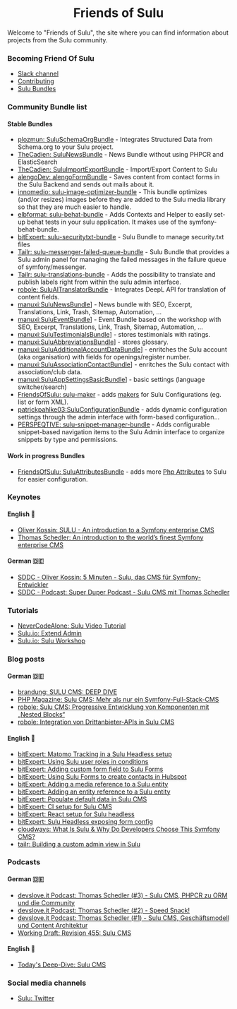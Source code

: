 <h1 align="center">Friends of Sulu</h1>

Welcome to "Friends of Sulu", the site where you can find information about projects from the Sulu community.


### Becoming Friend Of Sulu

- [Slack channel](https://sulu.io/services/support)
- [Contributing](https://docs.sulu.io/en/2.5/developer/contributing/index.html)
- [Sulu Bundles](https://packagist.org/?type=sulu-bundle)

### Community Bundle list

#### Stable Bundles
- [plozmun: SuluSchemaOrgBundle](https://github.com/plozmun/SuluSchemaOrgBundle) - Integrates Structured Data from Schema.org to your Sulu project.
- [TheCadien: SuluNewsBundle](https://github.com/TheCadien/SuluNewsBundle) - News Bundle without using PHPCR and ElasticSearch
- [TheCadien: SuluImportExportBundle](https://github.com/TheCadien/SuluImportExportBundle) - Import/Export Content to Sulu
- [alengoDev: alengoFormBundle](https://github.com/alengodev/alengoFormBundle) - Saves content from contact forms in the Sulu Backend and sends out mails about it.
- [innomedio: sulu-image-optimizer-bundle](https://github.com/innomedio/sulu-image-optimizer-bundle) - This bundle optimizes (and/or resizes) images before they are added to the Sulu media library so that they are much easier to handle.
- [elbformat: sulu-behat-bundle](https://github.com/elbformat/sulu-behat-bundle) - Adds Contexts and Helper to easily set-up behat tests in your sulu application. It makes use of the symfony-behat-bundle.
- [bitExpert: sulu-securitytxt-bundle](https://github.com/bitExpert/sulu-securitytxt-bundle) - Sulu Bundle to manage security.txt files
- [Tailr: sulu-messenger-failed-queue-bundle](https://github.com/tailrdigital/sulu-messenger-failed-queue-bundle) - Sulu Bundle that provides a Sulu admin panel for managing the failed messages in the failure queue of symfony/messenger.
- [Tailr: sulu-translations-bundle](https://github.com/tailrdigital/sulu-translations-bundle) - Adds the possibility to translate and publish labels right from within the sulu admin interface.
- [robole: SuluAITranslatorBundle](https://github.com/robole-dev/sulu-ai-translator-bundle/) - Integrates DeepL API for translation of content fields.
- [manuxi:SuluNewsBundle](https://github.com/manuxi/SuluNewsBundle)] - News bundle with SEO, Excerpt, Translations, Link, Trash, Sitemap, Automation, ...
- [manuxi:SuluEventBundle](https://github.com/manuxi/SuluEventBundle)] - Event Bundle based on the workshop with SEO, Excerpt, Translations, Link, Trash, Sitemap, Automation, ...
- [manuxi:SuluTestimonialsBundle](https://github.com/manuxi/SuluTestimonialsBundle)] - stores testimonials with ratings.
- [manuxi:SuluAbbreviationsBundle](https://github.com/manuxi/SuluAbbreviationsBundle)] - stores glossary.
- [manuxi:SuluAdditionalAccountDataBundle](https://github.com/manuxi/SuluAdditionalAccountDataBundle)] - enritches the Sulu account (aka organisation) with fields for openings/register number.
- [manuxi:SuluAssociationContactBundle](https://github.com/manuxi/SuluAssociationContactBundle)] - enritches the Sulu contact with association/club data.
- [manuxi:SuluAppSettingsBasicBundle](https://github.com/manuxi/SuluAppSettingsBasicBundle)] - basic settings (language switcher/search)
- [FriendsOfSulu: sulu-maker](https://github.com/mamazu/sulu-maker) - adds [makers](https://symfony.com/bundles/SymfonyMakerBundle/current/index.html) for Sulu Configurations (eg. list or form XML).
- [patrickpahlke03:SuluConfigurationBundle](https://github.com/patrickpahlke03/SuluConfigurationBundle) - adds dynamic configuration settings through the admin interface with form-based configuration...
- [PERSPEQTIVE: sulu-snippet-manager-bundle](https://github.com/perspeqtive/sulu-snippet-manager-bundle) - Adds configurable snippet-based navigation items to the Sulu Admin interface to organize snippets by type and permissions.

#### Work in progress Bundles
- [FriendsOfSulu: SuluAttributesBundle](https://github.com/FriendsOfSulu/SuluAttributesBundle) - adds more [Php Attributes](https://www.php.net/manual/en/language.attributes.overview.php) to Sulu for easier configuration.

### Keynotes

#### English 🏴󠁧󠁢󠁥󠁮󠁧󠁿
- [Oliver Kossin: SULU - An introduction to a Symfony enterprise CMS](https://www.youtube.com/watch?v=d66_3gJJMfY)
- [Thomas Schedler: An introduction to the world’s finest Symfony enterprise CMS](https://www.youtube.com/watch?v=Ix6qBW4a1xg)

#### German 🇩🇪
- [SDDC - Oliver Kossin: 5 Minuten - Sulu, das CMS für Symfony-Entwickler](https://www.youtube.com/watch?v=xwedm8j5QeQ)
- [SDDC - Podcast: Super Duper Podcast - Sulu CMS mit Thomas Schedler](https://www.youtube.com/watch?v=YrY1z6Vtj2k)

### Tutorials

- [NeverCodeAlone: Sulu Video Tutorial](https://www.youtube.com/watch?v=j869G2h7B2k&list=PLKrKzhBjw2Y_bsIrig7rNLCXgZyYGMRgH)
- [Sulu.io: Extend Admin](https://docs.sulu.io/en/2.5/book/extend-admin.html)
- [Sulu.io: Sulu Workshop](https://github.com/sulu/sulu-workshop)

### Blog posts

#### German 🇩🇪
- [brandung: SULU CMS: DEEP DIVE](https://www.agentur-brandung.de/agentur/news/detail/sulu-cms-deep-dive/)
- [PHP Magazine: Sulu CMS: Mehr als nur ein Symfony-Full-Stack-CMS](https://entwickler.de/php/sulu-cms-symfony)
- [robole: Sulu CMS: Progressive Entwicklung von Komponenten mit „Nested Blocks“](https://robole.de/blog/sulu-cms-progressive-entwicklung-von-komponenten-mit-nested-blocks)
- [robole: Integration von Drittanbieter-APIs in Sulu CMS](https://robole.de/blog/integration-von-drittanbieter-apis-in-sulu-cms)


#### English 🏴󠁧󠁢󠁥󠁮󠁧󠁿
- [bitExpert: Matomo Tracking in a Sulu Headless setup](https://blog.bitexpert.de/blog/matomo_tracking_sulu_headless)
- [bitExpert: Using Sulu user roles in conditions](https://blog.bitexpert.de/blog/sulu_userroles_in_conditions)
- [bitExpert: Adding custom form field to Sulu Forms](https://blog.bitexpert.de/blog/sulu_forms_adding_formfield_type)
- [bitExpert: Using Sulu Forms to create contacts in Hubspot](https://blog.bitexpert.de/blog/sulu_forms_creating_contacts_in_hubspot)
- [bitExpert: Adding a media reference to a Sulu entity](https://blog.bitexpert.de/blog/sulu_entity_with_media_reference)
- [bitExpert: Adding an entity reference to a Sulu entity](https://blog.bitexpert.de/blog/sulu_entities_referencing_entities)
- [bitExpert: Populate default data in Sulu CMS](https://blog.bitexpert.de/blog/populate_default_data_in_sulu_cms)
- [bitExpert: CI setup for Sulu CMS](https://blog.bitexpert.de/blog/sulu_ci_setup)
- [bitExpert: React setup for Sulu headless](https://blog.bitexpert.de/blog/sulu-headless-react-setup)
- [bitExpert: Sulu Headless exposing form config](https://blog.bitexpert.de/blog/sulu_headless_form_data)
- [cloudways: What Is Sulu & Why Do Developers Choose This Symfony CMS?](https://www.cloudways.com/blog/install-sulu-cms/)
- [tailr: Building a custom admin view in Sulu](https://www.tailr.be/en/blog/een-aangepast-beheerdersoverzicht-bouwen-in-sulu)

### Podcasts

#### German 🇩🇪
- [devslove.it Podcast: Thomas Schedler (#3) - Sulu CMS, PHPCR zu ORM und die Community](https://rss.com/podcasts/devslove-it-der-podcast/1419978/)
- [devslove.it Podcast: Thomas Schedler (#2) - Speed Snack!](https://rss.com/podcasts/devslove-it-der-podcast/1419976/)
- [devslove.it Podcast: Thomas Schedler (#1) - Sulu CMS, Geschäftsmodell und Content Architektur](https://rss.com/podcasts/devslove-it-der-podcast/1419974/)
- [Working Draft: Revision 455: Sulu CMS](https://workingdraft.de/455/)

#### English 🏴󠁧󠁢󠁥󠁮󠁧󠁿
- [Today's Deep-Dive: Sulu CMS](https://podcast.safeserver.de/@deepdive/episodes/todays-deep-dive-sulu-cms)

### Social media channels

- [Sulu: Twitter](https://twitter.com/sulu)
